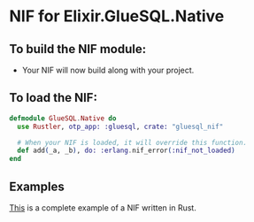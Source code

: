 # NIF for Elixir.GlueSQL.Native

## To build the NIF module:

- Your NIF will now build along with your project.

## To load the NIF:

```elixir
defmodule GlueSQL.Native do
  use Rustler, otp_app: :gluesql, crate: "gluesql_nif"

  # When your NIF is loaded, it will override this function.
  def add(_a, _b), do: :erlang.nif_error(:nif_not_loaded)
end
```

## Examples

[This](https://github.com/rusterlium/NifIo) is a complete example of a NIF written in Rust.

